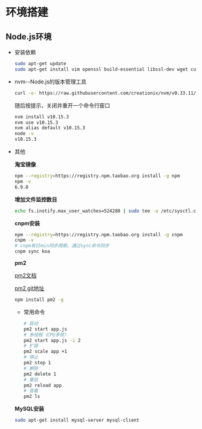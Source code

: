 # 环境搭建

## Node.js环境

- 安装依赖

  ``` sh
  sudo apt-get update
  sudo apt-get install vim openssl build-essential libssl-dev wget curl git
  ```

- nvm--Node.js的版本管理工具

  ``` sh
  curl -o- https://raw.githubusercontent.com/creationix/nvm/v0.33.11/install.sh | bash
  ```

  随后按提示，关闭并重开一个命令行窗口

  ``` sh
  nvm install v10.15.3
  nvm use v10.15.3
  nvm alias default v10.15.3
  node -v
  v10.15.3
  ```

- 其他

  **淘宝镜像**

  ``` sh
  npm --registry=https://registry.npm.taobao.org install -g npm
  npm -v
  6.9.0
  ```

  **增加文件监控数目**

  ``` sh
  echo fs.inotify.max_user_watches=524288 | sudo tee -a /etc/sysctl.conf && sudo sysctl -p
  ```

  **cnpm安装**

  ``` sh
  npm --registry=https://registry.npm.taobao.org install -g cnpm
  cnpm -v
  # cnpm有15min同步周期，通过sync命令同步
  cnpm sync koa
  ```

  **pm2**

  [pm2文档](https://pm2.io/doc/en/runtime/overview/)

  [pm2 git地址](https://github.com/Unitech/pm2)

  ``` sh
  npm install pm2 -g
  ```

  - 常用命令

    ```sh
    # 启动
    pm2 start app.js
    # 多线程（CPU多核）
    pm2 start app.js -i 2
    # 扩容
    pm2 scale app +1
    # 停止
    pm2 stop 1
    # 删除
    pm2 delete 1
    # 重启
    pm2 reload app
    # 查看
    pm2 ls
    ```

  **MySQL安装**

  ``` sh
  sudo apt-get install mysql-server mysql-client
  ```
  